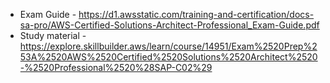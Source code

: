 - Exam Guide - https://d1.awsstatic.com/training-and-certification/docs-sa-pro/AWS-Certified-Solutions-Architect-Professional_Exam-Guide.pdf
- Study material - https://explore.skillbuilder.aws/learn/course/14951/Exam%2520Prep%253A%2520AWS%2520Certified%2520Solutions%2520Architect%2520-%2520Professional%2520%28SAP-C02%29
